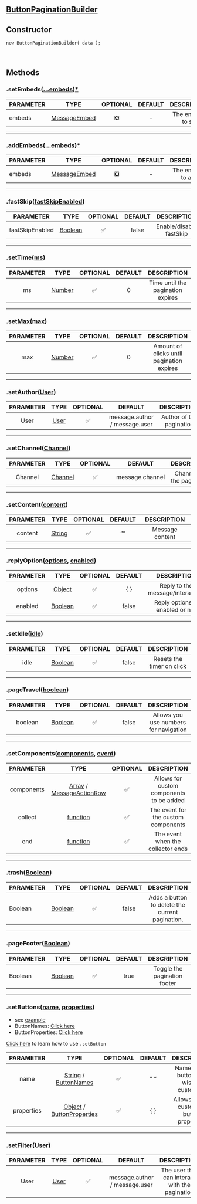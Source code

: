 <h2 id="buttonpaginationbuilder"><ins>ButtonPaginationBuilder</ins></h2>
<h2 id="constructor">Constructor</h2>
<pre
              class="prettyprint"
              onclick="copyText(this)"
            ><code class="language-javascript">new ButtonPaginationBuilder( data );</code></pre>

<br/>

<h2 id="methods">Methods</h2>
<h3 id="setembedsembeds">.setEmbeds(<a href="">…embeds</a>)<a href="">*</a></h3>
<table>
  <thead>
    <tr>
      <th>PARAMETER</th>
      <th>TYPE</th>
      <th style="text-align: center">OPTIONAL</th>
      <th style="text-align: center">DEFAULT</th>
      <th style="text-align: center">DESCRIPTION</th>
    </tr>
  </thead>
  <tbody>
    <tr>
      <td>embeds</td>
      <td><a href="">MessageEmbed</a></td>
      <td style="text-align: center">❎</td>
      <td style="text-align: center">-</td>
      <td style="text-align: center">The embeds to set</td>
    </tr>
  </tbody>
</table>

<hr />

<h3 id="addembedsembeds">.addEmbeds(<a href="">…embeds</a>)<a href="">*</a></h3>
<table>
  <thead>
    <tr>
      <th>PARAMETER</th>
      <th>TYPE</th>
      <th style="text-align: center">OPTIONAL</th>
      <th style="text-align: center">DEFAULT</th>
      <th style="text-align: center">DESCRIPTION</th>
    </tr>
  </thead>
  <tbody>
    <tr>
      <td>embeds</td>
      <td><a href="">MessageEmbed</a></td>
      <td style="text-align: center">❎</td>
      <td style="text-align: center">-</td>
      <td style="text-align: center">The embeds to add</td>
    </tr>
  </tbody>
</table>

<hr />

<h3 id="fastskipfastskipenabled">.fastSkip(<a href="">fastSkipEnabled</a>)</h3>

<table>
  <thead>
    <tr>
      <th>PARAMETER</th>
      <th>TYPE</th>
      <th style="text-align: center">OPTIONAL</th>
      <th style="text-align: center">DEFAULT</th>
      <th style="text-align: center">DESCRIPTION</th>
    </tr>
  </thead>
  <tbody>
    <tr>
      <td>fastSkipEnabled</td>
      <td><a href="">Boolean</a></td>
      <td style="text-align: center">✅</td>
      <td style="text-align: center">false</td>
      <td style="text-align: center">Enable/disable fastSkip</td>
    </tr>
  </tbody>
</table>

<hr />

<h3 id="settimems">.setTime(<a href="">ms</a>)</h3>

<table>
  <thead>
    <tr>
      <th style="text-align: center">PARAMETER</th>
      <th style="text-align: center">TYPE</th>
      <th style="text-align: center">OPTIONAL</th>
      <th style="text-align: center">DEFAULT</th>
      <th style="text-align: center">DESCRIPTION</th>
    </tr>
  </thead>
  <tbody>
    <tr>
      <td style="text-align: center">ms</td>
      <td style="text-align: center"><a href="">Number</a></td>
      <td style="text-align: center">✅</td>
      <td style="text-align: center">0</td>
      <td style="text-align: center">Time until the pagination expires</td>
    </tr>
  </tbody>
</table>

<hr />

<h3 id="setmaxmax">.setMax(<a href="">max</a>)</h3>

<table>
  <thead>
    <tr>
      <th style="text-align: center">PARAMETER</th>
      <th style="text-align: center">TYPE</th>
      <th style="text-align: center">OPTIONAL</th>
      <th style="text-align: center">DEFAULT</th>
      <th style="text-align: center">DESCRIPTION</th>
    </tr>
  </thead>
  <tbody>
    <tr>
      <td style="text-align: center">max</td>
      <td style="text-align: center"><a href="">Number</a></td>
      <td style="text-align: center">✅</td>
      <td style="text-align: center">0</td>
      <td style="text-align: center">Amount of clicks until pagination expires</td>
    </tr>
  </tbody>
</table>

<hr />

<h3 id="setauthoruser">.setAuthor(<a href="https://discord.com/developers/docs/resources/user">User</a>)</h3>

<table>
  <thead>
    <tr>
      <th style="text-align: center">PARAMETER</th>
      <th style="text-align: center">TYPE</th>
      <th style="text-align: center">OPTIONAL</th>
      <th style="text-align: center">DEFAULT</th>
      <th style="text-align: center">DESCRIPTION</th>
    </tr>
  </thead>
  <tbody>
    <tr>
      <td style="text-align: center">User</td>
      <td style="text-align: center"><a href="https://discord.com/developers/docs/resources/user">User</a></td>
      <td style="text-align: center">✅</td>
      <td style="text-align: center">message.author / message.user</td>
      <td style="text-align: center">Author of the pagination</td>
    </tr>
  </tbody>
</table>

<hr />

<h3 id="setchannelchannel">.setChannel(<a href="https://discord.com/developers/docs/resources/channel">Channel</a>)</h3>

<table>
  <thead>
    <tr>
      <th style="text-align: center">PARAMETER</th>
      <th style="text-align: center">TYPE</th>
      <th style="text-align: center">OPTIONAL</th>
      <th style="text-align: center">DEFAULT</th>
      <th style="text-align: center">DESCRIPTION</th>
    </tr>
  </thead>
  <tbody>
    <tr>
      <td style="text-align: center">Channel</td>
      <td style="text-align: center"><a href="https://discord.com/developers/docs/resources/channel">Channel</a></td>
      <td style="text-align: center">✅</td>
      <td style="text-align: center">message.channel</td>
      <td style="text-align: center">Channel for the pagination</td>
    </tr>
  </tbody>
</table>

<hr />

<h3 id="setcontentcontent">.setContent(<a href="">content</a>)</h3>

<table>
  <thead>
    <tr>
      <th style="text-align: center">PARAMETER</th>
      <th style="text-align: center">TYPE</th>
      <th style="text-align: center">OPTIONAL</th>
      <th style="text-align: center">DEFAULT</th>
      <th style="text-align: center">DESCRIPTION</th>
    </tr>
  </thead>
  <tbody>
    <tr>
      <td style="text-align: center">content</td>
      <td style="text-align: center"><a href="">String</a></td>
      <td style="text-align: center">✅</td>
      <td style="text-align: center">””</td>
      <td style="text-align: center">Message content</td>
    </tr>
  </tbody>
</table>

<hr />

<h3 id="replyoptionoptions-enabled">.replyOption(<a href="">options</a>, <a href="">enabled</a>)</h3>

<table>
  <thead>
    <tr>
      <th style="text-align: center">PARAMETER</th>
      <th style="text-align: center">TYPE</th>
      <th style="text-align: center">OPTIONAL</th>
      <th style="text-align: center">DEFAULT</th>
      <th style="text-align: center">DESCRIPTION</th>
    </tr>
  </thead>
  <tbody>
    <tr>
      <td style="text-align: center">options</td>
      <td style="text-align: center"><a href="">Object</a></td>
      <td style="text-align: center">✅</td>
      <td style="text-align: center">{ }</td>
      <td style="text-align: center">Reply to the message/interaction</td>
    </tr>
    <tr>
      <td style="text-align: center">enabled</td>
      <td style="text-align: center"><a href="">Boolean</a></td>
      <td style="text-align: center">✅</td>
      <td style="text-align: center">false</td>
      <td style="text-align: center">Reply options is enabled or not</td>
    </tr>
  </tbody>
</table>

<hr />
<h3 id="setidleidle">.setIdle(<a href="">idle</a>)</h3>

<table>
  <thead>
    <tr>
      <th style="text-align: center">PARAMETER</th>
      <th style="text-align: center">TYPE</th>
      <th style="text-align: center">OPTIONAL</th>
      <th style="text-align: center">DEFAULT</th>
      <th style="text-align: center">DESCRIPTION</th>
    </tr>
  </thead>
  <tbody>
    <tr>
      <td style="text-align: center">idle</td>
      <td style="text-align: center"><a href="">Boolean</a></td>
      <td style="text-align: center">✅</td>
      <td style="text-align: center">false</td>
      <td style="text-align: center">Resets the timer on click</td>
    </tr>
  </tbody>
</table>

<hr />

<h3 id="pagetravelboolean">.pageTravel(<a href="">boolean</a>)</h3>

<table>
  <thead>
    <tr>
      <th style="text-align: center">PARAMETER</th>
      <th style="text-align: center">TYPE</th>
      <th style="text-align: center">OPTIONAL</th>
      <th style="text-align: center">DEFAULT</th>
      <th style="text-align: center">DESCRIPTION</th>
    </tr>
  </thead>
  <tbody>
    <tr>
      <td style="text-align: center">boolean</td>
      <td style="text-align: center"><a href="">Boolean</a></td>
      <td style="text-align: center">✅</td>
      <td style="text-align: center">false</td>
      <td style="text-align: center">Allows you use numbers for navigation</td>
    </tr>
  </tbody>
</table>

<hr />

<h3 id="setcomponentscomponents-event">.setComponents(<a href="">components</a>, <a href="">event</a>)</h3>

<table>
  <thead>
    <tr>
      <th style="text-align: center">PARAMETER</th>
      <th style="text-align: center">TYPE</th>
      <th style="text-align: center">OPTIONAL</th>
      <th style="text-align: center">DESCRIPTION</th>
    </tr>
  </thead>
  <tbody>
    <tr>
      <td style="text-align: center">components</td>
      <td style="text-align: center"><a href="">Array</a> / <a href="https://discord.js.org/#/docs/discord.js/stable/class/MessageActionRow">MessageActionRow</a></td>
      <td style="text-align: center">✅</td>
      <td style="text-align: center">Allows for custom components to be added</td>
    </tr>
    <tr>
      <td style="text-align: center">collect</td>
      <td style="text-align: center"><a href="">function</a></td>
      <td style="text-align: center">✅</td>
      <td style="text-align: center">The event for the custom components</td>
    </tr>
    <tr>
      <td style="text-align: center">end</td>
      <td style="text-align: center"><a href="">function</a></td>
      <td style="text-align: center">✅</td>
      <td style="text-align: center">The event when the collector ends</td>
    </tr>
  </tbody>
</table>

<hr />

<h3 id="trashboolean">.trash(<a href="">Boolean</a>)</h3>

<table>
  <thead>
    <tr>
      <th>PARAMETER</th>
      <th>TYPE</th>
      <th style="text-align: center">OPTIONAL</th>
      <th style="text-align: center">DEFAULT</th>
      <th style="text-align: center">DESCRIPTION</th>
    </tr>
  </thead>
  <tbody>
    <tr>
      <td>Boolean</td>
      <td><a href="">Boolean</a></td>
      <td style="text-align: center">✅</td>
      <td style="text-align: center">false</td>
      <td style="text-align: center">Adds a button to delete the current pagination.</td>
    </tr>
  </tbody>
</table>

<hr />

<h3 id="pagefooterboolean">.pageFooter(<a href="">Boolean</a>)</h3>
<table>
  <thead>
    <tr>
      <th>PARAMETER</th>
      <th>TYPE</th>
      <th style="text-align: center">OPTIONAL</th>
      <th style="text-align: center">DEFAULT</th>
      <th style="text-align: center">DESCRIPTION</th>
    </tr>
  </thead>
  <tbody>
    <tr>
      <td>Boolean</td>
      <td><a href="">Boolean</a></td>
      <td style="text-align: center">✅</td>
      <td style="text-align: center">true</td>
      <td style="text-align: center">Toggle the pagination footer</td>
    </tr>
  </tbody>
</table>

<hr />

<h3 id="setbuttonsname-properties">.setButtons(<a href="">name</a>, <a href="">properties</a>)</h3>
<ul>
  <li>see <a href="https://github.com/MrPotato30/spudjs-docs/blob/main/docs/packages/ButtonPaginationBuilder/ButtonData.md#example">example</a></li>
  <li>ButtonNames: <a href="https://github.com/MrPotato30/spudjs-docs/blob/main/docs/packages/ButtonPaginationBuilder/ButtonData.md#buttonnames">Click here</a></li>
  <li>ButtonProperties: <a href="https://github.com/MrPotato30/spudjs-docs/blob/main/docs/packages/ButtonPaginationBuilder/ButtonData.md#buttonproperties">Click here</a></li>
</ul>

<p><a href="https://github.com/MrPotato30/spudjs-docs/blob/main/docs/packages/ButtonPaginationBuilder/ButtonData.md">Click here</a> to learn how to use <code class="language-plaintext highlighter-rouge">.setButton</code></p>

<table>
  <thead>
    <tr>
      <th style="text-align: center">PARAMETER</th>
      <th style="text-align: center">TYPE</th>
      <th style="text-align: center">OPTIONAL</th>
      <th style="text-align: center">DEFAULT</th>
      <th style="text-align: center">DESCRIPTION</th>
    </tr>
  </thead>
  <tbody>
    <tr>
      <td style="text-align: center">name</td>
      <td style="text-align: center"><a href="">String</a> / <a href="https://github.com/MrPotato30/spudjs-docs/blob/main/docs/packages/ButtonPaginationBuilder/ButtonData.md#buttonnames">ButtonNames</a></td>
      <td style="text-align: center">✅</td>
      <td style="text-align: center">” “</td>
      <td style="text-align: center">Name of the button you wish to customize</td>
    </tr>
    <tr>
      <td style="text-align: center">properties</td>
      <td style="text-align: center"><a href="">Object</a> / <a href="https://github.com/MrPotato30/spudjs-docs/blob/main/docs/packages/ButtonPaginationBuilder/ButtonData.md#buttonproperties">ButtonProperties</a></td>
      <td style="text-align: center">✅</td>
      <td style="text-align: center">{ }</td>
      <td style="text-align: center">Allows you to customize button properties</td>
    </tr>
  </tbody>
</table>

<hr />

<h3 id="setfilteruser">.setFilter(<a href="https://discord.com/developers/docs/resources/user">User</a>)</h3>

<table>
  <thead>
    <tr>
      <th style="text-align: center">PARAMETER</th>
      <th style="text-align: center">TYPE</th>
      <th style="text-align: center">OPTIONAL</th>
      <th style="text-align: center">DEFAULT</th>
      <th style="text-align: center">DESCRIPTION</th>
    </tr>
  </thead>
  <tbody>
    <tr>
      <td style="text-align: center">User</td>
      <td style="text-align: center"><a href="https://discord.com/developers/docs/resources/user">User</a></td>
      <td style="text-align: center">✅</td>
      <td style="text-align: center">message.author / message.user</td>
      <td style="text-align: center">The user that can interact with the pagination</td>
    </tr>
  </tbody>
</table>
